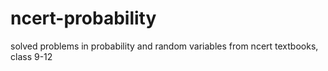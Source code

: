 # ncert-probability
solved problems in probability and random variables from ncert textbooks, class 9-12

